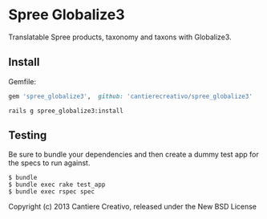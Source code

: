 Spree Globalize3
===============

Translatable Spree products, taxonomy and taxons with Globalize3.


Install
-------

Gemfile:
```ruby
gem 'spree_globalize3',  github: 'cantierecreativo/spree_globalize3'
```

```
rails g spree_globalize3:install
```


Testing
-------

Be sure to bundle your dependencies and then create a dummy test app for the specs to run against.

    $ bundle
    $ bundle exec rake test_app
    $ bundle exec rspec spec

Copyright (c) 2013 Cantiere Creativo, released under the New BSD License
